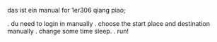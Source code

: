 das ist ein manual for 1er306 qiang piao;

. du need to login in manually
. choose the start place and destination manually 
. change some time sleep.
. run!
